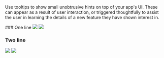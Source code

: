 Use tooltips to show small unobtrusive hints on top of your app's UI. These can appear as a result of user interaction, or triggered thoughtfully to assist the user in learning the details of a new feature they have shown interest in.

<DisplayToggle onText="Dark" offText="Light" label="Theme Switcher">
### One line

<img className="off" src="https://static2.sharepointonline.com/files/fabric/fabric-website/images/controls/android/updated/img_tooltip_01_oneline_light.png?text=LightMode" />
<img className="on" src="https://static2.sharepointonline.com/files/fabric/fabric-website/images/controls/android/updated/img_tooltip_01_oneline_dark.png?text=DarkMode" />

### Two line

<img className="off" src="https://static2.sharepointonline.com/files/fabric/fabric-website/images/controls/android/updated/img_tooltip_02_twoline_light.png?text=LightMode" />
<img className="on" src="https://static2.sharepointonline.com/files/fabric/fabric-website/images/controls/android/updated/img_tooltip_02_twoline_dark.png?text=DarkMode" />

</DisplayToggle>
